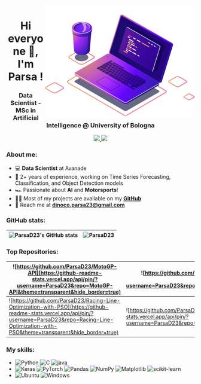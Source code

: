 <img src="https://github.com/ParsaD23/ParsaD23/blob/main/image.png" min-width="400px" max-width="400px" width="400px" align="right" alt="Computador iuriCode">

<h1 align="center">Hi everyone 👋, I'm Parsa !</h1>
<h3 align="center">Data Scientist - MSc in Artificial Intelligence @ University of Bologna</h3>

<div align="center">
  <a href="https://www.linkedin.com/in/parsa-dahesh/" alt="LinkedIn">
      <img src="https://img.shields.io/badge/LinkedIn-0077B5?style=for-the-badge&logo=linkedin&logoColor=white"/>
  </a>
  <a href="mailto:dinoco.parsa23@gmail.com" alt="Gmail">
      <img src="https://img.shields.io/badge/Gmail-D14836?style=for-the-badge&logo=gmail&logoColor=white"/>
  </a>
</div>

<!-- <div align='center'>
  <a>
    <img src='https://komarev.com/ghpvc/?username=ParsaD23&color=blueviolet&style=for-the-badge'/>
  </a>
</div> -->

### About me:

- :computer: **Data Scientist** at Avanade
- :briefcase: 2+ years of experience, working on Time Series Forecasting, Classification, and Object Detection models
- :racing_car: Passionate about **AI** and **Motorsports**!
- :man_technologist: Most of my projects are available on my **[GitHub](https://github.com/ParsaD23)**
- :e-mail: Reach me at **[dinoco.parsa23@gmail.com](mailto:dinoco.parsa23@gmail.com)**

  
### GitHub stats:
 
| ![ParsaD23's GitHub stats](https://github-readme-stats.vercel.app/api?username=ParsaD23&show_icons=true&theme=transparent&count_private=true&include_all_commits=true&hide_border=true) | ![ParsaD23](https://github-readme-stats.vercel.app/api/top-langs/?username=ParsaD23&hide=html&theme=transparent&layout=compact&include_all_commits=true&hide_border=true) |
| ------------- | ------------- |

### Top Repositories:

| ![https://github.com/ParsaD23/MotoGP-API](https://github-readme-stats.vercel.app/api/pin/?username=ParsaD23&repo=MotoGP-API&theme=transparent&hide_border=true) | ![https://github.com/ParsaD23/PyTorch_Trainer_Template](https://github-readme-stats.vercel.app/api/pin/?username=ParsaD23&repo=PyTorch_Trainer_Template&theme=transparent&hide_border=true) |
| --------- | ----------|
| ![https://github.com/ParsaD23/Racing-Line-Optimization-with-PSO](https://github-readme-stats.vercel.app/api/pin/?username=ParsaD23&repo=Racing-Line-Optimization-with-PSO&theme=transparent&hide_border=true) | ![https://github.com/ParsaD23/kmeans_OpenMP](https://github-readme-stats.vercel.app/api/pin/?username=ParsaD23&repo=kmeans_OpenMP&theme=transparent&hide_border=true) |


### My skills:

- ![Python](https://img.shields.io/badge/python-3670A0?style=for-the-badge&logo=python&logoColor=ffdd54)
  ![C](https://img.shields.io/badge/C-00599C?style=for-the-badge&logo=c&logoColor=white)
  ![java](https://img.shields.io/badge/Java-ED8B00?style=for-the-badge&logo=java&logoColor=white)
- ![Keras](https://img.shields.io/badge/Keras-%23D00000.svg?style=for-the-badge&logo=Keras&logoColor=white)
  ![PyTorch](https://img.shields.io/badge/PyTorch-%23EE4C2C.svg?style=for-the-badge&logo=PyTorch&logoColor=white)
  ![Pandas](https://img.shields.io/badge/pandas-%23150458.svg?style=for-the-badge&logo=pandas&logoColor=white)
  ![NumPy](https://img.shields.io/badge/numpy-%23013243.svg?style=for-the-badge&logo=numpy&logoColor=white)
  ![Matplotlib](https://img.shields.io/badge/Matplotlib-%23ffffff.svg?style=for-the-badge&logo=Matplotlib&logoColor=black)
  ![scikit-learn](https://img.shields.io/badge/scikit--learn-%23F7931E.svg?style=for-the-badge&logo=scikit-learn&logoColor=white)
- ![Ubuntu](https://img.shields.io/badge/Ubuntu-E95420?style=for-the-badge&logo=ubuntu&logoColor=white)
  ![Windows](https://img.shields.io/badge/Windows-0078D6?style=for-the-badge&logo=windows&logoColor=white)
